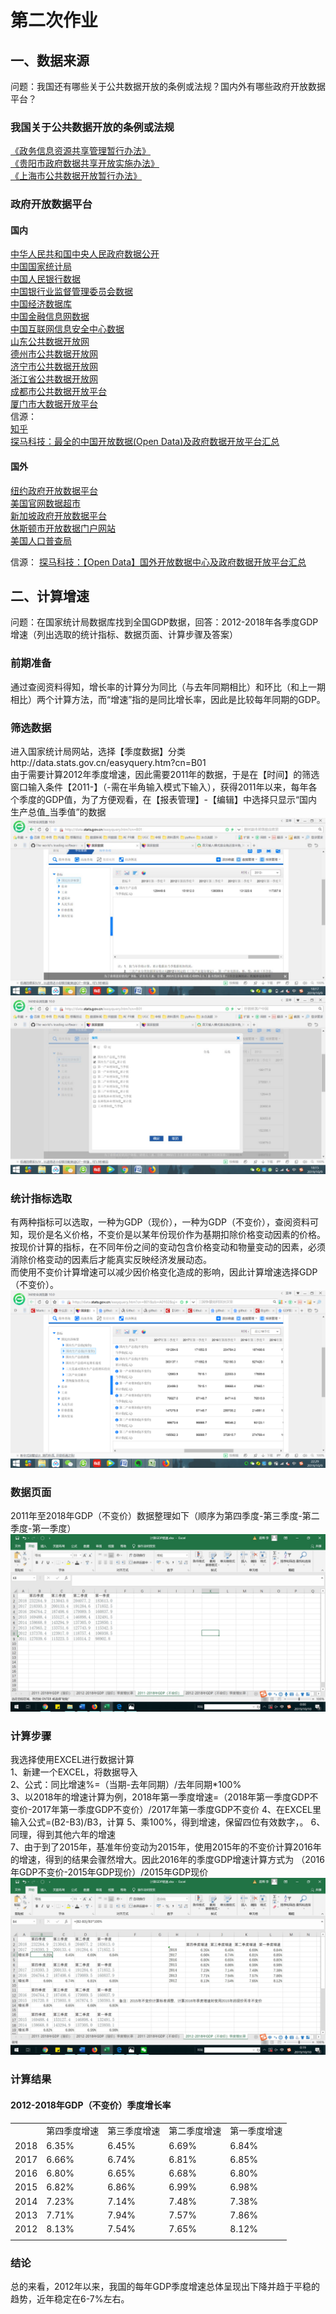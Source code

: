 # 第二次作业 #
## 一、数据来源 ##
问题：我国还有哪些关于公共数据开放的条例或法规？国内外有哪些政府开放数据平台？
### 我国关于公共数据开放的条例或法规 ###
[《政务信息资源共享管理暂行办法》](https://baike.baidu.com/item/%E6%94%BF%E5%8A%A1%E4%BF%A1%E6%81%AF%E8%B5%84%E6%BA%90%E5%85%B1%E4%BA%AB%E7%AE%A1%E7%90%86%E6%9A%82%E8%A1%8C%E5%8A%9E%E6%B3%95/19974171?fr=aladdin)  
[《贵阳市政府数据共享开放实施办法》](http://www.gywb.cn/content/2018-05/02/content_5709098.htm)  
[《上海市公共数据开放暂行办法》](http://www.shanghai.gov.cn/nw2/nw2314/nw2319/nw41893/nw42230/u21aw1401306.html)  
### 政府开放数据平台 ###
#### 国内 ####
[中华人民共和国中央人民政府数据公开](http://www.gov.cn/shuju/)  
[中国国家统计局](http://www.stats.gov.cn)  
[中国人民银行数据](http://www.pbc.gov.cn/diaochatongjisi/116219/index.html)  
[中国银行业监督管理委员会数据](http://www.pbc.gov.cn/jinrongshichangsi/147160/147171/index.html)  
[中国经济数据库](https://www.ceicdata.com/zh-hans/products/china-economic-database)  
[中国金融信息网数据](http://dc.xinhua08.com/)  
[中国互联网信息安全中心数据](https://www.cnnic.net.cn/hlwfzyj/hlwxzbg/)  
[山东公共数据开放网](http://data.sd.gov.cn/)  
[德州市公共数据开放网](http://dzdata.sd.gov.cn/)  
[济宁市公共数据开放网](http://jindata.sd.gov.cn/)  
[浙江省公共数据开放网](http://data.zjzwfw.gov.cn/jdop_front/index.do)  
[成都市公共数据开放平台](http://www.cddata.gov.cn/)  
[厦门市大数据开放平台](http://data.xm.gov.cn/)  
信源：  
[知乎](https://www.zhihu.com/question/19969760)  
[探马科技：最全的中国开放数据(Open Data)及政府数据开放平台汇总](http://www.tanmer.com/blog/451)  
#### 国外 ####
[纽约政府开放数据平台](https://opendata.cityofnewyork.us/)  
[美国官网数据超市](https://www.data.gov/)  
[新加坡政府开放数据平台](https://data.gov.sg/)  
[休斯顿市开放数据门户网站](http://data.houstontx.gov/)  
[美国人口普查局](http://usgovxml.com/)  

信源：
[探马科技：【Open Data】国外开放数据中心及政府数据开放平台汇总](http://www.tanmer.com/blog/537)

## 二、计算增速 ##
问题：在国家统计局数据库找到全国GDP数据，回答：2012-2018年各季度GDP增速（列出选取的统计指标、数据页面、计算步骤及答案）
### 前期准备 ###
通过查阅资料得知，增长率的计算分为同比（与去年同期相比）和环比（和上一期相比）两个计算方法，而“增速”指的是同比增长率，因此是比较每年同期的GDP。
### 筛选数据 ###
进入国家统计局网站，选择【季度数据】分类http://data.stats.gov.cn/easyquery.htm?cn=B01  
由于需要计算2012年季度增速，因此需要2011年的数据，于是在【时间】的筛选窗口输入条件【2011-】（-需在半角输入模式下输入），获得2011年以来，每年各个季度的GDP值，为了方便观看，在【报表管理】-【编辑】中选择只显示“国内生产总值_当季值”的数据  
![](https://github.com/Chenyu-Li008/Homework/blob/master/week2/1.jpg) 
![](https://github.com/Chenyu-Li008/Homework/blob/master/week2/2.jpg)
### 统计指标选取 ###
有两种指标可以选取，一种为GDP（现价），一种为GDP（不变价），查阅资料可知，现价是名义价格，不变价是以某年份现价作为基期扣除价格变动因素的价格。  
按现价计算的指标，在不同年份之间的变动包含价格变动和物量变动的因素，必须消除价格变动的因素后才能真实反映经济发展动态。  
而使用不变价计算增速可以减少因价格变化造成的影响，因此计算增速选择GDP（不变价）。  
![](https://github.com/Chenyu-Li008/Homework/blob/master/week2/7.png)
### 数据页面 ###
2011年至2018年GDP（不变价）数据整理如下（顺序为第四季度-第三季度-第二季度-第一季度）  
![](https://github.com/Chenyu-Li008/Homework/blob/master/week2/3.jpg)
### 计算步骤 ###
我选择使用EXCEL进行数据计算  
1、新建一个EXCEL，将数据导入  
2、公式：同比增速%=（当期-去年同期）/去年同期*100%  
3、以2018年的增速计算为例，2018年第一季度增速=（2018年第一季度GDP不变价-2017年第一季度GDP不变价）/2017年第一季度GDP不变价
4、在EXCEL里输入公式=(B2-B3)/B3，计算
5、乘100%，得到增速，保留四位有效数字，。
6、同理，得到其他六年的增速  
7、由于到了2015年，基准年份变动为2015年，使用2015年的不变价计算2016年的增速，得到的结果会骤然增大。因此2016年的季度GDP增速计算方式为 （2016年GDP不变价-2015年GDP现价）/2015年GDP现价
![](https://github.com/Chenyu-Li008/Homework/blob/master/week2/5.jpg)
### 计算结果 ###
#### 2012-2018年GDP（不变价）季度增长率 ####
<table>
   <tr>
      <td></td>
      <td>第四季度增速</td>
      <td>第三季度增速</td>
      <td>第二季度增速</td>
      <td>第一季度增速</td>
   </tr>
   <tr>
      <td>2018</td>
      <td>6.35%</td>
      <td>6.45%</td>
      <td>6.69%</td>
      <td>6.84%</td>
   </tr>
   <tr>
      <td>2017</td>
      <td>6.66%</td>
      <td>6.74%</td>
      <td>6.81%</td>
      <td>6.85%</td>
   </tr>
   <tr>
      <td>2016</td>
      <td>6.80%</td>
      <td>6.65%</td>
      <td>6.68%</td>
      <td>6.80%</td>
   </tr>
   <tr>
      <td>2015</td>
      <td>6.82%</td>
      <td>6.86%</td>
      <td>6.99%</td>
      <td>6.98%</td>
   </tr>
   <tr>
      <td>2014</td>
      <td>7.23%</td>
      <td>7.14%</td>
      <td>7.48%</td>
      <td>7.38%</td>
   </tr>
   <tr>
      <td>2013</td>
      <td>7.71%</td>
      <td>7.94%</td>
      <td>7.57%</td>
      <td>7.86%</td>
   </tr>
   <tr>
      <td>2012</td>
      <td>8.13%</td>
      <td>7.54%</td>
      <td>7.65%</td>
      <td>8.12%</td>
   </tr>
   <tr>
      <td></td>
   </tr>
</table>

### 结论 ### 
总的来看，2012年以来，我国的每年GDP季度增速总体呈现出下降并趋于平稳的趋势，近年稳定在6-7%左右。
